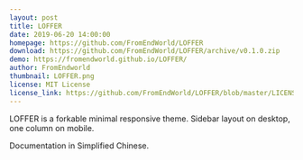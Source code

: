 ```yaml
---
layout: post
title: LOFFER
date: 2019-06-20 14:00:00
homepage: https://github.com/FromEndWorld/LOFFER
download: https://github.com/FromEndWorld/LOFFER/archive/v0.1.0.zip
demo: https://fromendworld.github.io/LOFFER/
author: FromEndworld
thumbnail: LOFFER.png
license: MIT License
license_link: https://github.com/FromEndWorld/LOFFER/blob/master/LICENSE
---
```


LOFFER is a forkable minimal responsive theme. Sidebar layout on desktop, one column on mobile.

Documentation in Simplified Chinese. 
